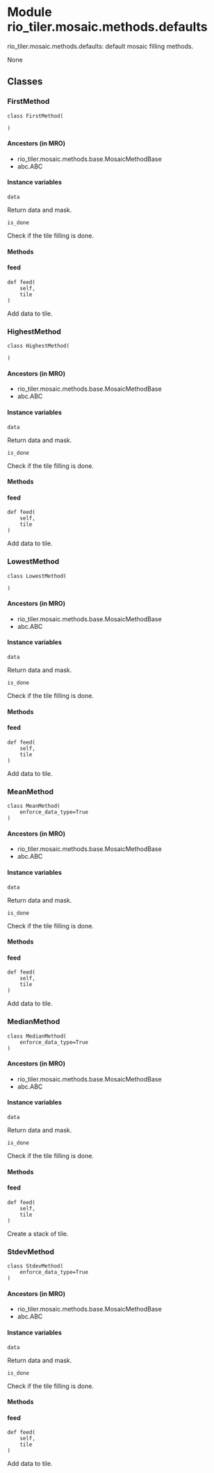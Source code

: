# Module rio_tiler.mosaic.methods.defaults

rio_tiler.mosaic.methods.defaults: default mosaic filling methods.

None

## Classes

### FirstMethod

```python3
class FirstMethod(
    
)
```

#### Ancestors (in MRO)

* rio_tiler.mosaic.methods.base.MosaicMethodBase
* abc.ABC

#### Instance variables

```python3
data
```

Return data and mask.

```python3
is_done
```

Check if the tile filling is done.

#### Methods

    
#### feed

```python3
def feed(
    self,
    tile
)
```

    
Add data to tile.

### HighestMethod

```python3
class HighestMethod(
    
)
```

#### Ancestors (in MRO)

* rio_tiler.mosaic.methods.base.MosaicMethodBase
* abc.ABC

#### Instance variables

```python3
data
```

Return data and mask.

```python3
is_done
```

Check if the tile filling is done.

#### Methods

    
#### feed

```python3
def feed(
    self,
    tile
)
```

    
Add data to tile.

### LowestMethod

```python3
class LowestMethod(
    
)
```

#### Ancestors (in MRO)

* rio_tiler.mosaic.methods.base.MosaicMethodBase
* abc.ABC

#### Instance variables

```python3
data
```

Return data and mask.

```python3
is_done
```

Check if the tile filling is done.

#### Methods

    
#### feed

```python3
def feed(
    self,
    tile
)
```

    
Add data to tile.

### MeanMethod

```python3
class MeanMethod(
    enforce_data_type=True
)
```

#### Ancestors (in MRO)

* rio_tiler.mosaic.methods.base.MosaicMethodBase
* abc.ABC

#### Instance variables

```python3
data
```

Return data and mask.

```python3
is_done
```

Check if the tile filling is done.

#### Methods

    
#### feed

```python3
def feed(
    self,
    tile
)
```

    
Add data to tile.

### MedianMethod

```python3
class MedianMethod(
    enforce_data_type=True
)
```

#### Ancestors (in MRO)

* rio_tiler.mosaic.methods.base.MosaicMethodBase
* abc.ABC

#### Instance variables

```python3
data
```

Return data and mask.

```python3
is_done
```

Check if the tile filling is done.

#### Methods

    
#### feed

```python3
def feed(
    self,
    tile
)
```

    
Create a stack of tile.

### StdevMethod

```python3
class StdevMethod(
    enforce_data_type=True
)
```

#### Ancestors (in MRO)

* rio_tiler.mosaic.methods.base.MosaicMethodBase
* abc.ABC

#### Instance variables

```python3
data
```

Return data and mask.

```python3
is_done
```

Check if the tile filling is done.

#### Methods

    
#### feed

```python3
def feed(
    self,
    tile
)
```

    
Add data to tile.
